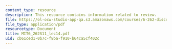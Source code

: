 ```yaml
---
content_type: resource
description: This resource contains information related to review.
file: https://ol-ocw-studio-app-qa.s3.amazonaws.com/courses/6-262-discrete-stochastic-processes-spring-2011/cb61ced10b7cf8baf910b64ca5cf402c_MIT6_262S11_lec14.pdf
file_type: application/pdf
resourcetype: Document
title: MIT6_262S11_lec14.pdf
uid: cb61ced1-0b7c-f8ba-f910-b64ca5cf402c
---
```

